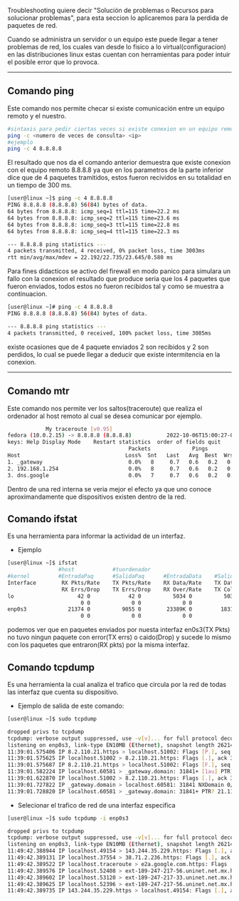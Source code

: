 Troubleshooting quiere decir "Solución de problemas o Recursos para solucionar problemas", para  esta seccion lo aplicaremos para la perdida de paquetes de red. 

Cuando se administra un servidor o un equipo este puede llegar a tener problemas de red, los cuales van desde lo fisico a lo virtual(configuracion) en las distribuciones linux estas cuentan con herramientas para poder intuir el posible error que lo provoca.

---

## Comando ping

Este comando nos permite checar  si existe comunicación entre un equipo remoto y el nuestro.

```bash
#sintaxis para pedir ciertas veces si existe conexion en un equipo remoto
ping -c <numero de veces de consulta> <ip>
#ejemplo
ping -c 4 8.8.8.8
```

El resultado que nos da el comando anterior demuestra que existe conexion con el equipo remoto 8.8.8.8 ya que en los parametros de la parte inferior dice que de 4 paquetes tramitidos, estos fueron recividos en su totalidad en un tiempo de 300 ms.

```bash
[user@linux ~]$ ping -c 4 8.8.8.8
PING 8.8.8.8 (8.8.8.8) 56(84) bytes of data.
64 bytes from 8.8.8.8: icmp_seq=1 ttl=115 time=22.2 ms
64 bytes from 8.8.8.8: icmp_seq=2 ttl=115 time=23.6 ms
64 bytes from 8.8.8.8: icmp_seq=3 ttl=115 time=22.8 ms
64 bytes from 8.8.8.8: icmp_seq=4 ttl=115 time=22.3 ms

--- 8.8.8.8 ping statistics ---
4 packets transmitted, 4 received, 0% packet loss, time 3003ms
rtt min/avg/max/mdev = 22.192/22.735/23.645/0.580 ms
```

Para fines didacticos  se activo del firewall en modo panico  para simulara un fallo con la conexion el resultado que produce seria que los 4 paquetes que fueron enviados, todos estos no fueron recibidos tal y como se muestra a continuacion.

```bash
[user@linux ~]# ping -c 4 8.8.8.8
PING 8.8.8.8 (8.8.8.8) 56(84) bytes of data.

--- 8.8.8.8 ping statistics ---
4 packets transmitted, 0 received, 100% packet loss, time 3085ms
```

existe ocasiones que de 4 paquete enviados 2 son recibidos y 2 son perdidos, lo cual se puede llegar a deducir que existe intermitencia en la conexion. 

---

## Comando mtr

Este comando nos permite ver los saltos(traceroute) que realiza el ordenador al host remoto al cual se desea comunicar por ejemplo.

```bash
            My traceroute [v0.95]
fedora (10.0.2.15) -> 8.8.8.8 (8.8.8.8)           2022-10-06T15:00:27-0500
keys: Help Display Mode    Restart statistics  order of fields quit
                                      Packets             Pings
Host                                 Loss%  Snt   Last   Avg  Best  Wrst StDev
1. _gateway                           0.0%   8     0.7   0.6   0.2   0.3   0.1
2. 192.168.1.254                      0.0%   8     0.7   0.6   0.2   0.3   0.1
3. dns.google                         0.0%   7     0.7   0.6   0.2   0.3   0.1
```

Dentro de una red interna se veria  mejor el efecto ya que uno conoce aproximandamente que dispositivos existen dentro de la red.

## Comando ifstat

Es una herramienta para informar la actividad de un interfaz. 

+ Ejemplo

```bash
[user@linux ~]$ ifstat 
                #host            #tuordenador
#kernel         #EntradaPaq      #SalidaPaq      #EntradaData    #SalidaData
Interface        RX Pkts/Rate    TX Pkts/Rate    RX Data/Rate    TX Data/Rate  
                 RX Errs/Drop    TX Errs/Drop    RX Over/Rate    TX Coll/Rate  
lo                    42 0            42 0          5034 0          5034 0      
                       0 0             0 0             0 0             0 0      
enp0s3             21374 0          9055 0        23389K 0         1831K 0      
                       0 0             0 0             0 0             0 0 
```

podemos ver que en paquetes enviados por nuesta interfaz en0s3(TX Pkts) no tuvo ningun paquete con error(TX errs) o caido(Drop) y sucede lo mismo con los paquetes que entraron(RX pkts) por la misma interfaz.

## Comando tcpdump

Es una herramienta la cual analiza el trafico que circula por la red de todas las interfaz que cuenta su dispositivo. 

+ Ejemplo de salida de este comando:

```bash
[user@linux ~]$ sudo tcpdump 

dropped privs to tcpdump
tcpdump: verbose output suppressed, use -v[v]... for full protocol decode
listening on enp0s3, link-type EN10MB (Ethernet), snapshot length 262144 bytes
11:39:01.575406 IP 8.2.110.21.https > localhost.51002: Flags [P.], seq 651654678:651654709, ack 503686153, win 65535, length 31
11:39:01.575625 IP localhost.51002 > 8.2.110.21.https: Flags [.], ack 31, win 62780, length 0
11:39:01.575687 IP 8.2.110.21.https > localhost.51002: Flags [F.], seq 31, ack 1, win 65535, length 0
11:39:01.582224 IP localhost.60581 > _gateway.domain: 31841+ [1au] PTR? 21.110.2.8.in-addr.arpa. (52)
11:39:01.622870 IP localhost.51002 > 8.2.110.21.https: Flags [.], ack 32, win 62780, length 0
11:39:01.727822 IP _gateway.domain > localhost.60581: 31841 NXDomain 0/1/1 (120)
11:39:01.728820 IP localhost.60581 > _gateway.domain: 31841+ PTR? 21.110.2.8.in-addr.arpa. (41)
```

+ Selecionar el trafico de red de una interfaz especifica

```bash
[user@linux ~]$ sudo tcpdump -i enp0s3

dropped privs to tcpdump
tcpdump: verbose output suppressed, use -v[v]... for full protocol decode
listening on enp0s3, link-type EN10MB (Ethernet), snapshot length 262144 bytes
11:49:42.388944 IP localhost.49154 > 143.244.35.229.https: Flags [.], ack 648537732, win 65535, length 0
11:49:42.389131 IP localhost.37554 > 38.71.2.236.https: Flags [.], ack 649856621, win 64064, length 0
11:49:42.389522 IP localhost.traceroute > e2a.google.com.https: Flags [.], ack 656837815, win 62780, length 0
11:49:42.389576 IP localhost.52408 > ext-189-247-217-56.uninet.net.mx.https: Flags [.], ack 644805732, win 63970, length 0
11:49:42.389602 IP localhost.53120 > ext-189-247-217-33.uninet.net.mx.https: Flags [.], ack 643410929, win 62780, length 0
11:49:42.389625 IP localhost.52396 > ext-189-247-217-56.uninet.net.mx.https: Flags [.], ack 644627159, win 62780, length 0
11:49:42.389735 IP 143.244.35.229.https > localhost.49154: Flags [.], ack 1, win 65535, length 0

```


